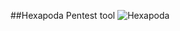 ##Hexapoda
Pentest tool
![Hexapoda](https://github.com/al0k1n/Hexapoda/assets/91440074/1aa75df6-3296-45b4-a209-efc55638a369)
